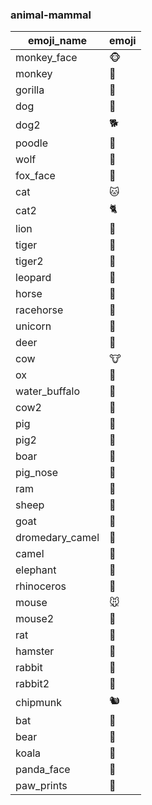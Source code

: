 ### animal-mammal 

|emoji_name|emoji|
|---|---|
|monkey_face|:monkey_face:|
|monkey|:monkey:|
|gorilla|:gorilla:|
|dog|:dog:|
|dog2|:dog2:|
|poodle|:poodle:|
|wolf|:wolf:|
|fox_face|:fox_face:|
|cat|:cat:|
|cat2|:cat2:|
|lion|:lion:|
|tiger|:tiger:|
|tiger2|:tiger2:|
|leopard|:leopard:|
|horse|:horse:|
|racehorse|:racehorse:|
|unicorn|:unicorn:|
|deer|:deer:|
|cow|:cow:|
|ox|:ox:|
|water_buffalo|:water_buffalo:|
|cow2|:cow2:|
|pig|:pig:|
|pig2|:pig2:|
|boar|:boar:|
|pig_nose|:pig_nose:|
|ram|:ram:|
|sheep|:sheep:|
|goat|:goat:|
|dromedary_camel|:dromedary_camel:|
|camel|:camel:|
|elephant|:elephant:|
|rhinoceros|:rhinoceros:|
|mouse|:mouse:|
|mouse2|:mouse2:|
|rat|:rat:|
|hamster|:hamster:|
|rabbit|:rabbit:|
|rabbit2|:rabbit2:|
|chipmunk|:chipmunk:|
|bat|:bat:|
|bear|:bear:|
|koala|:koala:|
|panda_face|:panda_face:|
|paw_prints|:paw_prints:|
